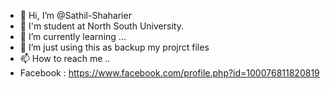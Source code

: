 - 👋 Hi, I’m @Sathil-Shaharier
- 👀 I'm student at North South University. 
- 🌱 I’m currently learning ...
- 💞️ I’m just using this as backup my projrct files
- 📫 How to reach me ..
- Facebook : https://www.facebook.com/profile.php?id=100076811820819

<!---
Sathil-Shaharier/Sathil-Shaharier is a ✨ special ✨ repository because its `README.md` (this file) appears on your GitHub profile.
You can click the Preview link to take a look at your changes.
--->
